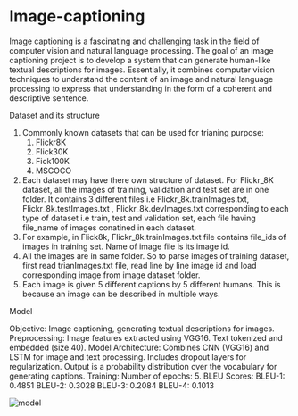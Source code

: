 # Image-captioning


Image captioning is a fascinating and challenging task in the field of computer vision and natural language processing. The goal of an image captioning project is to develop a system that can generate human-like textual descriptions for images. Essentially, it combines computer vision techniques to understand the content of an image and natural language processing to express that understanding in the form of a coherent and descriptive sentence.



Dataset and its structure

1. Commonly known datasets that can be used for trianing purpose:
    1. Flickr8K
    2. Flick30K
    3. Fick100K
    4. MSCOCO
2. Each dataset may have there own structure of dataset. For Flickr_8K dataset, all the images of training, validation and test set are in one folder. It contains 3 different files i.e Flickr_8k.trainImages.txt, Flickr_8k.testImages.txt , Flickr_8k.devImages.txt  corresponding to each type of dataset i.e train, test and validation set, each file having file_name of images conatined in each dataset. 
3. For example, in Flick8k, Flickr_8k.trainImages.txt file contains file_ids of images in training set. Name of image file is its image id.
4. All the images are in same folder. So to parse images of training dataset, first read trianImages.txt file, read line by line image id and load corresponding image from image dataset folder.
5. Each image is given 5 different captions by 5 different humans. This is because an image can be described in multiple ways.


Model

Objective: Image captioning, generating textual descriptions for images.
Preprocessing:
  Image features extracted using VGG16.
  Text tokenized and embedded (size 40).
Model Architecture:
  Combines CNN (VGG16) and LSTM for image and text processing.
  Includes dropout layers for regularization.
  Output is a probability distribution over the vocabulary for generating captions.
Training:
  Number of epochs: 5.
BLEU Scores:
  BLEU-1: 0.4851
  BLEU-2: 0.3028
  BLEU-3: 0.2084
  BLEU-4: 0.1013

![model](https://github.com/tonystark2032/ML-Codes/assets/116151399/5ef93135-dc55-4ec5-bfbe-2709302fffff)
